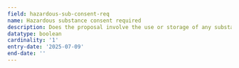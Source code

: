 ```yaml
---
field: hazardous-sub-consent-req
name: Hazardous substance consent required
description: Does the proposal involve the use or storage of any substances requiring hazardous substances consent
datatype: boolean
cardinality: '1'
entry-date: '2025-07-09'
end-date: ''
---
```

